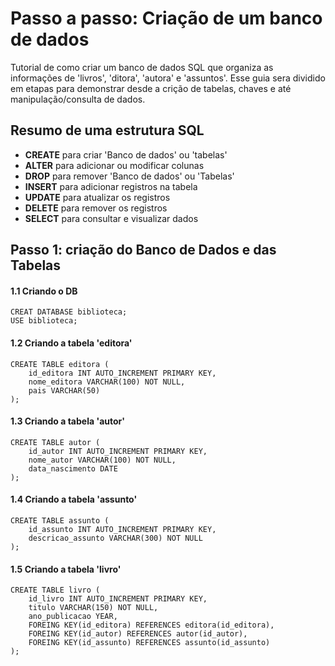 # Passo a passo: Criação de um banco de dados
Tutorial de como criar um banco de dados SQL que organiza as informações de 'livros', 'ditora', 'autora' e 'assuntos'.
Esse guia sera dividido em etapas para demonstrar desde a crição de tabelas, chaves e até manipulação/consulta de dados.

## Resumo de uma estrutura SQL
* __CREATE__ para criar 'Banco de dados' ou 'tabelas'
* __ALTER__ para adicionar ou modificar colunas
* __DROP__ para remover 'Banco de dados' ou 'Tabelas'
* __INSERT__ para adicionar registros na tabela
* __UPDATE__ para atualizar os registros 
* __DELETE__ para remover os registros
* __SELECT__ para consultar e visualizar dados

## Passo 1: criação do Banco de Dados e das Tabelas
#### 1.1 Criando o DB

```
CREAT DATABASE biblioteca;
USE biblioteca;
```

#### 1.2 Criando a tabela 'editora'
```
CREATE TABLE editora (
    id_editora INT AUTO_INCREMENT PRIMARY KEY,
    nome_editora VARCHAR(100) NOT NULL,
    pais VARCHAR(50)
);
```

#### 1.3 Criando a tabela 'autor'
```
CREATE TABLE autor (
    id_autor INT AUTO_INCREMENT PRIMARY KEY,
    nome_autor VARCHAR(100) NOT NULL,
    data_nascimento DATE
);
```

#### 1.4 Criando a tabela 'assunto'
```
CREATE TABLE assunto (
    id_assunto INT AUTO_INCREMENT PRIMARY KEY,
    descricao_assunto VARCHAR(300) NOT NULL
);
```

#### 1.5 Criando a tabela 'livro'
```
CREATE TABLE livro (
    id_livro INT AUTO_INCREMENT PRIMARY KEY,
    titulo VARCHAR(150) NOT NULL,
    ano_publicacao YEAR,
    FOREING KEY(id_editora) REFERENCES editora(id_editora),
    FOREING KEY(id_autor) REFERENCES autor(id_autor),
    FOREING KEY(id_assunto) REFERENCES assunto(id_assunto)
);
```